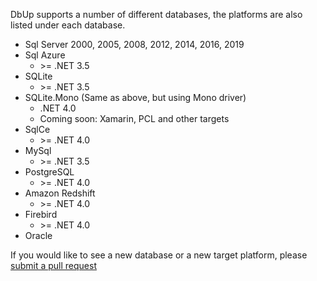 DbUp supports a number of different databases, the platforms are also listed under each database.

* Sql Server 2000, 2005, 2008, 2012, 2014, 2016, 2019
* Sql Azure
    - &gt;= .NET 3.5
* SQLite
    - &gt;= .NET 3.5
* SQLite.Mono (Same as above, but using Mono driver)
    - .NET 4.0
    - Coming soon: Xamarin, PCL and other targets
* SqlCe
    - &gt;= .NET 4.0
* MySql
    - &gt;= .NET 3.5
* PostgreSQL
    - &gt;= .NET 4.0
* Amazon Redshift
    - &gt;= .NET 4.0
* Firebird
    - &gt;= .NET 4.0
* Oracle

If you would like to see a new database or a new target platform, please [submit a pull request](./contributing.md)
